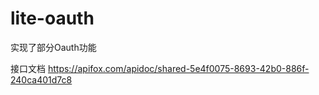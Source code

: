 # lite-oauth
实现了部分Oauth功能

接口文档 https://apifox.com/apidoc/shared-5e4f0075-8693-42b0-886f-240ca401d7c8

